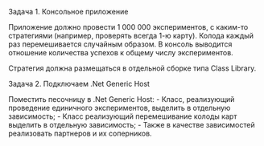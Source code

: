 Задача 1. Консольное приложение

Приложение должно провести 1 000 000 экспериментов, с каким-то стратегиями (например, проверять всегда 1-ю карту). Колода каждый раз перемешивается случайным образом. В консоль выводится отношение количества успехов к общему числу экспериментов.

Стратегия должна размещаться в отдельной сборке типа Class Library.

 
Задача 2. Подключаем .Net Generic Host

Поместить песочницу в .Net Generic Host:
    - Класс, реализующий проведение единичного экспериментов, выделить в отдельную зависимость;
    - Класс реализующий перемешивание колоды карт выделить в отдельную зависимость;
    - Также в качестве зависимостей реализовать партнеров и их соперников.
